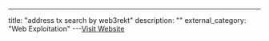 ---
title: "address tx search by web3rekt"
description: ""
external_category: "Web Exploitation"
---[Visit Website](https://www.web3rekt.com/address-tx-search)


